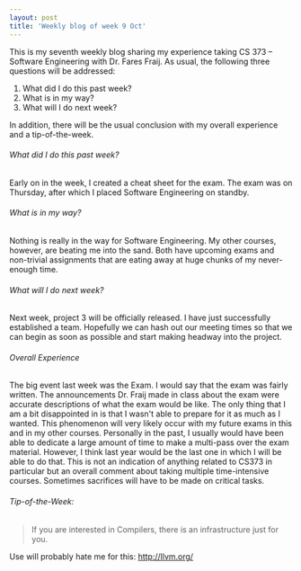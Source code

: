 ```yaml
---
layout: post
title: 'Weekly blog of week 9 Oct'
---
```



This is my seventh weekly blog sharing
my experience taking CS 373 – Software Engineering with Dr. Fares
Fraij. As usual, the following three questions will be addressed:


1. What did I do this past week?
2. What is in my way?
3. What will I do next week?


In addition, there will be the usual
conclusion with my overall experience and a tip-of-the-week.


###### What did I do this past week?


Early on in the week, I created a cheat
sheet for the exam. The exam was on Thursday, after which I placed
Software Engineering on standby.   



###### What is in my way?


Nothing is really in the way for
Software Engineering. My other courses, however, are beating me into
the sand. Both have upcoming exams and non-trivial assignments that
are eating away at huge chunks of my never-enough time. 



###### What will I do next week?


Next week, project 3 will be officially
released. I have just successfully established a team. Hopefully we
can hash out our meeting times so that we can begin as soon as
possible and start making headway into the project. 



###### Overall Experience


The big event last week was the Exam. I
would say that the exam was fairly written. The announcements Dr.
Fraij made in class about the exam were accurate descriptions of what
the exam would be like. The only thing that I am a bit disappointed
in is that I wasn't able to prepare for it as much as I wanted. This
phenomenon will very likely occur with my future exams in this and in
my other courses. Personally in the past, I usually would have been
able to dedicate a large amount of time to make a multi-pass over the
exam material. However, I think last year would be the last one in
which I will be able to do that. This is not an indication of
anything related to CS373 in particular but an overall comment about
taking multiple time-intensive courses. Sometimes sacrifices will
have to be made on critical tasks.  



###### Tip-of-the-Week: 

> If you are interested in
Compilers, there is an infrastructure just for you.


Use will probably hate me for this:
<http://llvm.org/>
